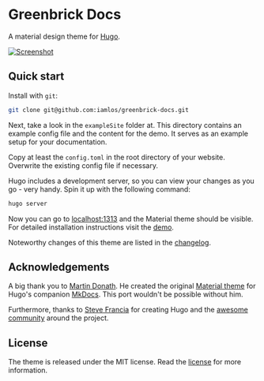 # Greenbrick Docs

A material design theme for [Hugo](https://gohugo.io).

[![Screenshot](https://raw.githubusercontent.com/digitalcraftsman/hugo-material-docs/master/static/images/screen.png)](https://digitalcraftsman.github.io/hugo-material-docs/)

## Quick start

Install with `git`:

```sh
git clone git@github.com:iamlos/greenbrick-docs.git
```

Next, take a look in the `exampleSite` folder at. This directory contains an example config file and the content for the demo. It serves as an example setup for your documentation. 

Copy at least the `config.toml` in the root directory of your website. Overwrite the existing config file if necessary. 

Hugo includes a development server, so you can view your changes as you go -
very handy. Spin it up with the following command:

``` sh
hugo server
```

Now you can go to [localhost:1313](http://localhost:1313) and the Material
theme should be visible. For detailed installation instructions visit the [demo](http://themes.gohugo.io/theme/material-docs/).

Noteworthy changes of this theme are listed in the [changelog](https://github.com/digitalcraftsman/hugo-material-docs/blob/master/CHANGELOG.md).

## Acknowledgements

A big thank you to [Martin Donath](https://github.com/squidfunk). He created the original [Material theme](https://github.com/squidfunk/mkdocs-material) for Hugo's companion [MkDocs](http://www.mkdocs.org/). This port wouldn't be possible without him.

Furthermore, thanks to [Steve Francia](https://gihub.com/spf13) for creating Hugo and the [awesome community](https://github.com/spf13/hugo/graphs/contributors) around the project.

## License

The theme is released under the MIT license. Read the [license](https://github.com/digitalcraftsman/hugo-material-docs/blob/master/LICENSE.md) for more information.

